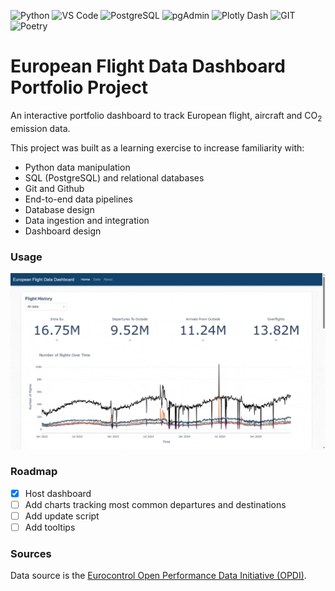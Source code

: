![Python](https://img.shields.io/badge/Python-FFD43B?style=for-the-badge&logo=python&logoColor=blue)
![VS Code](https://img.shields.io/badge/VSCode-0078D4?style=for-the-badge&logo=visual%20studio%20code&logoColor=white)
![PostgreSQL](https://img.shields.io/badge/PostgreSQL-316192?style=for-the-badge&logo=postgresql&logoColor=white)
![pgAdmin](https://img.shields.io/badge/PgAdmin-336791?logo=postgresql&logoColor=white&style=for-the-badge)
![Plotly Dash](https://img.shields.io/badge/plotly-3F4F75.svg?style=for-the-badge&logo=plotly&logoColor=white)
![GIT](https://img.shields.io/badge/GIT-E44C30?style=for-the-badge&logo=git&logoColor=white)
![Poetry](https://img.shields.io/badge/Poetry-%233B82F6.svg?style=for-the-badge&logo=poetry&logoColor=0B3D8D)


# European Flight Data Dashboard Portfolio Project 

An interactive portfolio dashboard to track European flight, aircraft and CO<sub>2</sub> emission data. 

This project was built as a learning exercise to increase familiarity with:
- Python data manipulation
- SQL (PostgreSQL) and relational databases 
- Git and Github
- End-to-end data pipelines
- Database design
- Data ingestion and integration
- Dashboard design

### Usage 
![Dashboard Demo](assets/flight-history.gif)


### Roadmap
- [x] Host dashboard 
- [ ] Add charts tracking most common departures and destinations 
- [ ] Add update script 
- [ ] Add tooltips

### Sources
Data source is the [Eurocontrol Open Performance Data Initiative (OPDI)](https://www.opdi.aero/).

